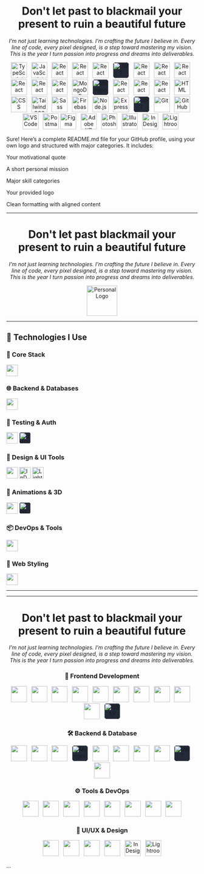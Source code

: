 <h1 align="center">Don't let past  to blackmail your <br>present to ruin a beautiful future</h1>
<p align="center"><em>I’m not just learning technologies. I’m crafting the future I believe in. Every line of code, every pixel designed, is a step toward mastering my vision. This is the year I turn passion into progress and dreams into deliverables.</em></p>

<p align="center">
  <img src="https://skillicons.dev/icons?i=typescript" height="42" alt="TypeScript" />&nbsp;&nbsp;
  <img src="https://skillicons.dev/icons?i=js" height="42" alt="JavaScript" />&nbsp;&nbsp;
  <img src="https://skillicons.dev/icons?i=nextjs" height="42" alt="React" />&nbsp;&nbsp;
<img src="https://skillicons.dev/icons?i=react" height="42" alt="React" />&nbsp;&nbsp;
  <img src="https://skillicons.dev/icons?i=threejs" height="42" alt="React" />&nbsp;&nbsp;
  <img style="background:#242938; border-radius:8px;" src="https://gsap.com/community/uploads/monthly_2020_03/tweenmax.thumb.png.c849c5b56c6752e3f2276b82ee702625.png" height="42" alt="JWT logo" />&nbsp;&nbsp;
  <img src="https://skillicons.dev/icons?i=redux" height="42" alt="React" />&nbsp;&nbsp;
  <img src="https://skillicons.dev/icons?i=prisma" height="42" alt="React" />&nbsp;&nbsp;
  <img src="https://skillicons.dev/icons?i=docker" height="42" alt="React" />&nbsp;&nbsp;
  <img src="https://skillicons.dev/icons?i=aws" height="42" alt="React" />&nbsp;&nbsp;
  <img src="https://skillicons.dev/icons?i=postgres" height="42" alt="React" />&nbsp;&nbsp;
  <img src="https://skillicons.dev/icons?i=mysql" height="42" alt="React" />&nbsp;&nbsp;
  <img src="https://skillicons.dev/icons?i=mongodb" height="42" alt="MongoDB" />&nbsp;&nbsp;
  <img style="background:#242938; border-radius:8px;" src="https://img.icons8.com/color/96/mongoose.png" height="42" alt="Mongoose logo" />&nbsp;&nbsp;
  <img src="https://skillicons.dev/icons?i=vitest" height="42" alt="React" />&nbsp;&nbsp;
  <img src="https://skillicons.dev/icons?i=jest" height="42" alt="React" />&nbsp;&nbsp;
  <img src="https://skillicons.dev/icons?i=graphql" height="42" alt="React" />&nbsp;&nbsp;
  <img src="https://skillicons.dev/icons?i=html" height="42" alt="HTML" />&nbsp;&nbsp;
  <img src="https://skillicons.dev/icons?i=css" height="42" alt="CSS" />&nbsp;&nbsp;
  <img src="https://skillicons.dev/icons?i=tailwindcss" height="42" alt="Tailwind CSS" />&nbsp;&nbsp;
  <img src="https://skillicons.dev/icons?i=sass" height="42" alt="Sass" />&nbsp;&nbsp;
  <img src="https://skillicons.dev/icons?i=firebase" height="42" alt="Firebase" />&nbsp;&nbsp;
   <img src="https://skillicons.dev/icons?i=nodejs" height="42" alt="Node.js" />&nbsp;&nbsp;
  <img src="https://skillicons.dev/icons?i=express" height="42" alt="Express" />&nbsp;&nbsp;
  <img style="background:#242938; border-radius:8px;" src="https://img.icons8.com/?size=96&id=rHpveptSuwDz&format=png" height="42" alt="JWT logo" />&nbsp;&nbsp;
  <img src="https://skillicons.dev/icons?i=git" height="42" alt="Git" />&nbsp;&nbsp;
  <img src="https://skillicons.dev/icons?i=github" height="42" alt="GitHub" />&nbsp;&nbsp;
  <img src="https://skillicons.dev/icons?i=vscode" height="42" alt="VS Code" />&nbsp;&nbsp;
  <img src="https://skillicons.dev/icons?i=postman" height="42" alt="Postman" />
  <img src="https://skillicons.dev/icons?i=figma" height="42" alt="Figma" />&nbsp;&nbsp;
  <img src="https://skillicons.dev/icons?i=xd" height="42" alt="Adobe XD" />&nbsp;&nbsp;
   <img src="https://skillicons.dev/icons?i=photoshop" height="42" alt="Photoshop" />&nbsp;&nbsp;
  <img src="https://skillicons.dev/icons?i=illustrator" height="42" alt="Illustrator" />&nbsp;&nbsp;
  <img src="https://i.ibb.co/6J8s08FB/indesign.png" height="42" alt="InDesign logo" />&nbsp;&nbsp;
  <img src="https://i.ibb.co/tp5bwLrF/photoshop-lightroom.png" height="42" alt="Lightroom Classic logo" />&nbsp;&nbsp;
  
</p>

Sure! Here’s a complete README.md file for your GitHub profile, using your own logo and structured with major categories. It includes:

Your motivational quote

A short personal mission

Major skill categories

Your provided logo

Clean formatting with aligned content

---

<h1 align="center">Don't let past blackmail your <br>present to ruin a beautiful future</h1>

<p align="center"><em>
I’m not just learning technologies. I’m crafting the future I believe in.  
Every line of code, every pixel designed, is a step toward mastering my vision.  
This is the year I turn passion into progress and dreams into deliverables.
</em></p>

<p align="center">
  <img src="https://i.ibb.co/wrg8L7h/your-logo.png" height="80" alt="Personal Logo" />
</p>

---

## 🚀 Technologies I Use

### 🧠 Core Stack

<p align="left">
  <img src="https://skillicons.dev/icons?i=typescript,js,react,nextjs,redux,graphql" height="30" />
</p>

### 🌐 Backend & Databases

<p align="left">
  <img src="https://skillicons.dev/icons?i=nodejs,express,mongodb,postgres,mysql,prisma" height="30" />
</p>

### 🧪 Testing & Auth

<p align="left">
  <img src="https://skillicons.dev/icons?i=jest,vitest" height="30" />
  <img style="background:#242938; border-radius:6px;" src="https://img.icons8.com/?size=96&id=rHpveptSuwDz&format=png" height="30" alt="JWT" />
</p>

### 🎨 Design & UI Tools

<p align="left">
  <img src="https://skillicons.dev/icons?i=figma,xd,photoshop,illustrator" height="30" />
  <img src="https://i.ibb.co/6J8s08FB/indesign.png" height="30" alt="InDesign" />
  <img src="https://i.ibb.co/tp5bwLrF/photoshop-lightroom.png" height="30" alt="Lightroom" />
</p>

### 🧩 Animations & 3D

<p align="left">
  <img src="https://skillicons.dev/icons?i=threejs" height="30" />
  <img style="background:#242938; border-radius:6px;" src="https://gsap.com/community/uploads/monthly_2020_03/tweenmax.thumb.png.c849c5b56c6752e3f2276b82ee702625.png" height="30" alt="GSAP" />
</p>

### 📦 DevOps & Tools

<p align="left">
  <img src="https://skillicons.dev/icons?i=docker,aws,git,github,vscode,postman,firebase" height="30" />
</p>

### 🎨 Web Styling

<p align="left">
  <img src="https://skillicons.dev/icons?i=html,css,tailwind,sass" height="30" />
</p>

---

---

<!-- 🧠 PERSONAL MOTIVATION -->
<h1 align="center">Don't let past  to blackmail your <br>present to ruin a beautiful future</h1>
<p align="center">
  <em>I’m not just learning technologies. I’m crafting the future I believe in. Every line of code, every pixel designed, is a step toward mastering my vision. This is the year I turn passion into progress and dreams into deliverables.</em>
</p>

<!-- 🚀 Frontend Development -->
<h3 align="center">🚀 Frontend Development</h3>
<p align="center">
  <img src="https://skillicons.dev/icons?i=html" height="42" />&nbsp;&nbsp;
  <img src="https://skillicons.dev/icons?i=css" height="42" />&nbsp;&nbsp;
  <img src="https://skillicons.dev/icons?i=tailwindcss" height="42" />&nbsp;&nbsp;
  <img src="https://skillicons.dev/icons?i=sass" height="42" />&nbsp;&nbsp;
  <img src="https://skillicons.dev/icons?i=js" height="42" />&nbsp;&nbsp;
  <img src="https://skillicons.dev/icons?i=ts" height="42" />&nbsp;&nbsp;
  <img src="https://skillicons.dev/icons?i=react" height="42" />&nbsp;&nbsp;
  <img src="https://skillicons.dev/icons?i=nextjs" height="42" />&nbsp;&nbsp;
  <img src="https://skillicons.dev/icons?i=redux" height="42" />&nbsp;&nbsp;
  <img src="https://skillicons.dev/icons?i=threejs" height="42" />&nbsp;&nbsp;
  <img style="background:#242938; border-radius:8px;" src="https://gsap.com/community/uploads/monthly_2020_03/tweenmax.thumb.png.c849c5b56c6752e3f2276b82ee702625.png" height="42" alt="GSAP logo" />
</p>

<!-- 🛠️ Backend & Database -->
<h3 align="center">🛠️ Backend & Database</h3>
<p align="center">
  <img src="https://skillicons.dev/icons?i=nodejs" height="42" />&nbsp;&nbsp;
  <img src="https://skillicons.dev/icons?i=express" height="42" />&nbsp;&nbsp;
  <img src="https://skillicons.dev/icons?i=mongodb" height="42" />&nbsp;&nbsp;
  <img style="background:#242938; border-radius:8px;" src="https://img.icons8.com/color/96/mongoose.png" height="42" alt="Mongoose logo" />&nbsp;&nbsp;
  <img src="https://skillicons.dev/icons?i=postgres" height="42" />&nbsp;&nbsp;
  <img src="https://skillicons.dev/icons?i=mysql" height="42" />&nbsp;&nbsp;
  <img src="https://skillicons.dev/icons?i=prisma" height="42" />&nbsp;&nbsp;
  <img src="https://skillicons.dev/icons?i=firebase" height="42" />&nbsp;&nbsp;
  <img style="background:#242938; border-radius:8px;" src="https://img.icons8.com/?size=96&id=rHpveptSuwDz&format=png" height="42" alt="JWT logo" />&nbsp;&nbsp;
  <img src="https://skillicons.dev/icons?i=graphql" height="42" />
</p>

<!-- ⚙️ Tools & DevOps -->
<h3 align="center">⚙️ Tools & DevOps</h3>
<p align="center">
  <img src="https://skillicons.dev/icons?i=git" height="42" />&nbsp;&nbsp;
  <img src="https://skillicons.dev/icons?i=github" height="42" />&nbsp;&nbsp;
  <img src="https://skillicons.dev/icons?i=vscode" height="42" />&nbsp;&nbsp;
  <img src="https://skillicons.dev/icons?i=postman" height="42" />&nbsp;&nbsp;
  <img src="https://skillicons.dev/icons?i=docker" height="42" />&nbsp;&nbsp;
  <img src="https://skillicons.dev/icons?i=aws" height="42" />&nbsp;&nbsp;
  <img src="https://skillicons.dev/icons?i=vitest" height="42" />&nbsp;&nbsp;
  <img src="https://skillicons.dev/icons?i=jest" height="42" />
</p>

<!-- 🎨 UI/UX & Design -->
<h3 align="center">🎨 UI/UX & Design</h3>
<p align="center">
  <img src="https://skillicons.dev/icons?i=figma" height="42" />&nbsp;&nbsp;
  <img src="https://skillicons.dev/icons?i=xd" height="42" />&nbsp;&nbsp;
  <img src="https://skillicons.dev/icons?i=photoshop" height="42" />&nbsp;&nbsp;
  <img src="https://skillicons.dev/icons?i=illustrator" height="42" />&nbsp;&nbsp;
  <img src="https://i.ibb.co/6J8s08FB/indesign.png" height="42" alt="InDesign logo" />&nbsp;&nbsp;
  <img src="https://i.ibb.co/tp5bwLrF/photoshop-lightroom.png" height="42" alt="Lightroom Classic logo" />
</p>
...